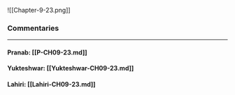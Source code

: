 ![[Chapter-9-23.png]]

### Commentaries

---

#### Pranab: [[P-CH09-23.md]]

#### Yukteshwar: [[Yukteshwar-CH09-23.md]]

#### Lahiri: [[Lahiri-CH09-23.md]]

